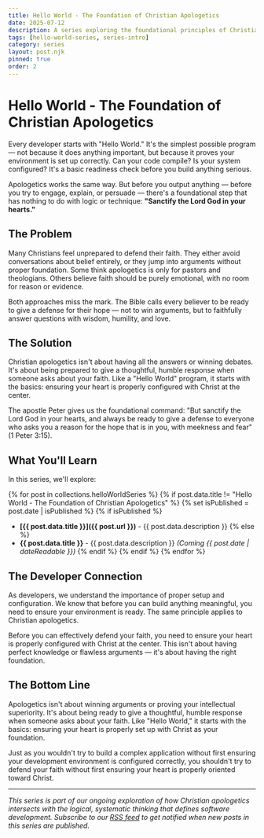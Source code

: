 ```yaml
---
title: Hello World - The Foundation of Christian Apologetics
date: 2025-07-12
description: A series exploring the foundational principles of Christian apologetics, using developer analogies to show how defending your faith starts with the basics - just like every developer's first program.
tags: [hello-world-series, series-intro]
category: series
layout: post.njk
pinned: true
order: 2
---
```


# Hello World - The Foundation of Christian Apologetics

Every developer starts with "Hello World." It's the simplest possible program — not because it does anything important, but because it proves your environment is set up correctly. Can your code compile? Is your system configured? It's a basic readiness check before you build anything serious.

Apologetics works the same way. But before you output anything — before you try to engage, explain, or persuade — there's a foundational step that has nothing to do with logic or technique: **"Sanctify the Lord God in your hearts."**

## The Problem

Many Christians feel unprepared to defend their faith. They either avoid conversations about belief entirely, or they jump into arguments without proper foundation. Some think apologetics is only for pastors and theologians. Others believe faith should be purely emotional, with no room for reason or evidence.

Both approaches miss the mark. The Bible calls every believer to be ready to give a defense for their hope — not to win arguments, but to faithfully answer questions with wisdom, humility, and love.

## The Solution

Christian apologetics isn't about having all the answers or winning debates. It's about being prepared to give a thoughtful, humble response when someone asks about your faith. Like a "Hello World" program, it starts with the basics: ensuring your heart is properly configured with Christ at the center.

The apostle Peter gives us the foundational command: "But sanctify the Lord God in your hearts, and always be ready to give a defense to everyone who asks you a reason for the hope that is in you, with meekness and fear" (1 Peter 3:15).

## What You'll Learn

In this series, we'll explore:

{% for post in collections.helloWorldSeries %}
{% if post.data.title != "Hello World - The Foundation of Christian Apologetics" %}
{% set isPublished = post.date | isPublished %}
{% if isPublished %}
- **[{{ post.data.title }}]({{ post.url }})** - {{ post.data.description }}
{% else %}
- **{{ post.data.title }}** - {{ post.data.description }} *(Coming {{ post.date | dateReadable }})*
{% endif %}
{% endif %}
{% endfor %}

## The Developer Connection

As developers, we understand the importance of proper setup and configuration. We know that before you can build anything meaningful, you need to ensure your environment is ready. The same principle applies to Christian apologetics.

Before you can effectively defend your faith, you need to ensure your heart is properly configured with Christ at the center. This isn't about having perfect knowledge or flawless arguments — it's about having the right foundation.

## The Bottom Line

Apologetics isn't about winning arguments or proving your intellectual superiority. It's about being ready to give a thoughtful, humble response when someone asks about your faith. Like "Hello World," it starts with the basics: ensuring your heart is properly set up with Christ as your foundation.

Just as you wouldn't try to build a complex application without first ensuring your development environment is configured correctly, you shouldn't try to defend your faith without first ensuring your heart is properly oriented toward Christ.

---

*This series is part of our ongoing exploration of how Christian apologetics intersects with the logical, systematic thinking that defines software development. Subscribe to our [RSS feed](/feed.xml) to get notified when new posts in this series are published.*
